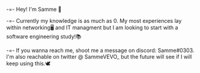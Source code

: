 -=- Hey! I'm Samme 🎈

-=- Currently my knowledge is as much as 0. My most experiences lay within networking🖥 and IT managment but I am looking to start with a software engineering study!📚

-=- If you wanna reach me, shoot me a message on discord: Samme#0303. I'm also reachable on twitter @ SammeVEVO_ but the future will see if I will keep using this.🕊
